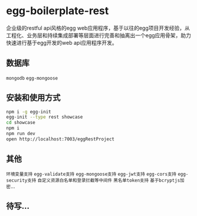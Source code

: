 # egg-boilerplate-rest

企业级的restful api风格的egg web应用程序，基于以往的egg项目开发经验，从工程化、业务层和持续集成部署等层面进行完善和抽离出一个egg应用骨架，助力快速进行基于egg开发的web api应用程序开发。


## 数据库
`mongodb` `egg-mongoose`

## 安装和使用方式


```bash
npm i -g egg-init
egg-init --type rest showcase
cd showcase
npm i
npm run dev
open http://localhost:7003/eggRestProject
```

## 其他
`环境变量支持` `egg-validate支持` `egg-mongoose支持` `egg-jwt支持` `egg-cors支持` `egg-security支持` `自定义资源白名单和登录拦截等中间件` `黑名单token支持` `基于bcryptjs加密`...

## 待写...
